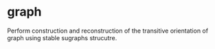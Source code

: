 # graph

Perform construction and reconstruction of the transitive orientation of graph using stable sugraphs strucutre.
